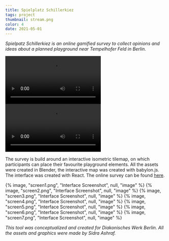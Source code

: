 ```yaml
---
title: Spielplatz Schillerkiez
tags: project
thumbnail: stream.png
color: 4
date: 2021-05-01
---
```


*Spielpatz Schillerkiez is an online gamified survey to collect opinions and ideas about a planned playground near Tempelhofer Feld in Berlin.*

<span class="more"></span>

<div class="video">
  <video autoplay loop>
    <source src="{% asset, 'playground2.mp4', 'videos' %}" type="video/mp4">
  </video>
</div>

<div class="video">
  <video autoplay loop>
    <source src="{% asset, 'playground.mp4', 'videos' %}" type="video/mp4">
  </video>
</div>

The survey is build around an interactive isometric tilemap, on which participants can place their favourite playground elements. All the assets were created in Blender, the interactive map was created with babylon.js. The interface was created with React. The online survey can be found [here](http://spielplatz-schillerkiez.de).



<div class="gallery">
  {% image, "screen1.png", "Interface Screenshot", null, "image" %}
  {% image, "screen2.png", "Interface Screenshot", null, "image" %}
  {% image, "screen3.png", "Interface Screenshot", null, "image" %}
  {% image, "screen4.png", "Interface Screenshot", null, "image" %}
  {% image, "screen5.png", "Interface Screenshot", null, "image" %}
  {% image, "screen6.png", "Interface Screenshot", null, "image" %}
  {% image, "screen7.png", "Interface Screenshot", null, "image" %}
</div>

*This tool was conceptualized and created for Diakonisches Werk Berlin. All the assets and graphics were made by Sidra Ashraf.*
